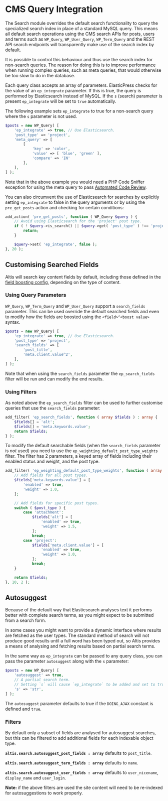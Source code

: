 # CMS Query Integration

The Search module overrides the default search functionality to query the specialized search index in place of a standard MySQL query. This means all default search operations using the CMS search APIs for posts, users and terms such as `WP_Query`, `WP_User_Query`, `WP_Term_Query` and the REST API search endpoints will transparently make use of the search index by default.

It is possible to control this behaviour and thus use the search index for non-search queries. The reason for doing this is to improve performance when running complex queries, such as meta queries, that would otherwise be too slow to do in the database.

Each query class accepts an array of parameters. ElasticPress checks for the value of an `ep_integrate` parameter. If this is true, the query is performed by Elasticsearch instead of MySQL. If the `s` (search) parameter is present `ep_integrate` will be set to `true` automatically.

The following example sets `ep_integrate` to true for a non-search query where the `s` parameter is not used.

```php
$posts = new WP_Query( [
	'ep_integrate' => true, // Use Elasticsearch.
	'post_type' => 'project',
	'meta_query' => [
		[
			'key' => 'color',
			'value' => [ 'blue', 'green' ],
			'compare' => 'IN'
		],
	],
] );
```

Note that in the above example you would need a PHP Code Sniffer exception for using the meta query to pass [Automated Code Review](docs://guides/code-review/README.md).

You can also circumvent the use of Elasticsearch for searches by explicitly setting `ep_integrate` to false in the query arguments or by using the `pre_get_posts` action and checking for certain conditions:

```php
add_action( 'pre_get_posts', function ( WP_Query $query ) {
	// Avoid using Elasticsearch for the 'project' post type.
	if ( ! $query->is_search() || $query->get( 'post_type' ) !== 'project' ) {
		return;
	}

	$query->set( 'ep_integrate', false );
}, 20 );
```

## Customising Searched Fields

Altis will search key content fields by default, including those defined in the [field boosting config](./search-configuration/README.md#field-boosting), depending on the type of content.

### Using Query Parameters

`WP_Query`, `WP_Term_Query` and `WP_User_Query` support a `search_fields` parameter. This can be used override the default searched fields and even to modify how the fields are boosted using the `<field>^<boost value>` syntax.

```php
$posts = new WP_Query( [
	'ep_integrate' => true, // Use Elasticsearch.
	'post_type' => 'project',
	'search_fields' => [
		'post_title',
		'meta.client.value^2',
	],
] );
```

Note that when using the `search_fields` parameter the `ep_search_fields` filter will be run and can modify the end results.

### Using Filters

As noted above the `ep_search_fields` filter can be used to further customise queries that use the `search_fields` parameter:

```php
add_filter( 'ep_search_fields', function ( array $fields ) : array {
	$fields[] = 'alt';
	$fields[] = 'meta.keywords.value';
	return $fields;
} );
```

To modify the default searchable fields (when the `search_fields` parameter is _not_ used) you need to use the `ep_weighting_default_post_type_weights` filter. The filter has 2 parameters, a keyed array of fields including their enabled status and weight, and the post type.

```php
add_filter( 'ep_weighting_default_post_type_weights', function ( array $fields, string $post_type ) : array {
	// Add fields for all post types.
	$fields['meta.keywords.value'] = [
		'enabled' => true,
		'weight' => 1.0,
	];

	// Add fields for specific post types.
	switch ( $post_type ) {
		case 'attachment':
			$fields['alt'] = [
				'enabled' => true,
				'weight' => 1.5,
			];
			break;
		case 'project':
			$fields['meta.client.value'] = [
				'enabled' => true,
				'weight' => 1.0,
			];
			break;
	}

	return $fields;
}, 10, 2 );
```


## Autosuggest
Because of the default way that Elasticsearch analyses text it performs better with complete search terms, as you might expect to be submitted from a search form.

In some cases you might want to provide a dynamic interface where results are fetched as the user types. The standard method of search will not produce good results until a full word has been typed out, so Altis provides a means of analysing and fetching results based on partial search terms.

In the same way as `ep_integrate` can be passed to any query class, you can pass the parameter `autosuggest` along with the `s` parameter:

```php
$posts = new WP_Query( [
	'autosuggest' => true,
	// A partial search term.
	// Setting `s` will cause `ep_integrate` to be added and set to true.
	's' => 'str',
] );
```

The `autosuggest` parameter defaults to true if the `DOING_AJAX` constant is defined and `true`.

### Filters

By default only a subset of fields are analysed for autosuggest searches, but this can be filtered to add additional fields for each indexable object type.

**`altis.search.autosuggest_post_fields : array`** defaults to `post_title`.

**`altis.search.autosuggest_term_fields : array`** defaults to `name`.

**`altis.search.autosuggest_user_fields : array`** defaults to `user_nicename`, `display_name` and `user_login`.

**Note:** if the above filters are used the site content will need to be re-indexed for autosuggestions to work properly.
